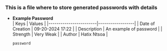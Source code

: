 ### This is a file where to store generated passwords with details

- **Example Password**  
  | Keys                   | Values           |
  |------------------------|------------------|
  | Date of Creation       | 09-20-2024 17:22 |
  | Description            | An example of password |
  | Strength               | Very Weak        |
  | Author                 | Hatix Ntsoa      |
  
  ```markdown
  password
  ```